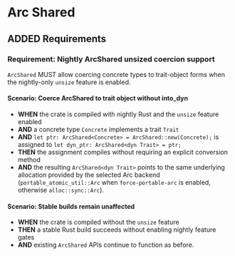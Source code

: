 # Arc Shared

## ADDED Requirements
### Requirement: Nightly ArcShared unsized coercion support
`ArcShared` MUST allow coercing concrete types to trait-object forms when the nightly-only `unsize` feature is enabled.

#### Scenario: Coerce ArcShared to trait object without into_dyn
- **WHEN** the crate is compiled with nightly Rust and the `unsize` feature enabled
- **AND** a concrete type `Concrete` implements a trait `Trait`
- **AND** `let ptr: ArcShared<Concrete> = ArcShared::new(Concrete);` is assigned to `let dyn_ptr: ArcShared<dyn Trait> = ptr;`
- **THEN** the assignment compiles without requiring an explicit conversion method
- **AND** the resulting `ArcShared<dyn Trait>` points to the same underlying allocation provided by the selected Arc backend (`portable_atomic_util::Arc` when `force-portable-arc` is enabled, otherwise `alloc::sync::Arc`).

#### Scenario: Stable builds remain unaffected
- **WHEN** the crate is compiled without the `unsize` feature
- **THEN** a stable Rust build succeeds without enabling nightly feature gates
- **AND** existing `ArcShared` APIs continue to function as before.
